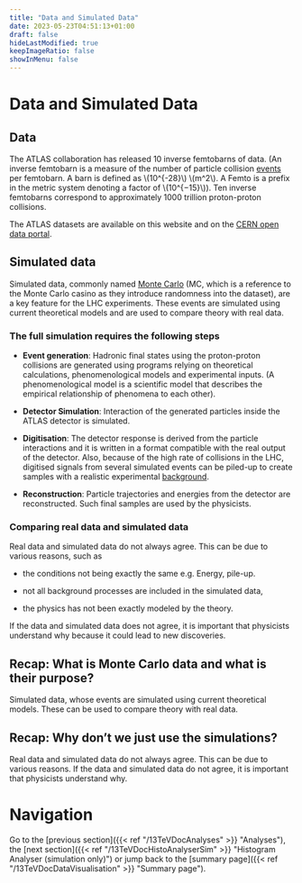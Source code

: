 ```yaml
---
title: "Data and Simulated Data"
date: 2023-05-23T04:51:13+01:00
draft: false
hideLastModified: true
keepImageRatio: false
showInMenu: false
---
```


# Data and Simulated Data

## Data

The ATLAS collaboration has released 10 inverse femtobarns of data. (An inverse femtobarn is a measure of the number of particle collision [events](http://opendata.atlas.cern/release/2020/documentation/atlas/GLOSSARY.html) per femtobarn. A barn is defined as \\(10^{-28}\\) \\(m^2\\). A Femto is a prefix in the metric system denoting a factor of \\(10^{−15}\\)).
Ten inverse femtobarns correspond to approximately 1000 trillion proton-proton collisions.

The ATLAS datasets are available on this website and on the [CERN open data portal](http://opendata.cern.ch/education/ATLAS).

## Simulated data

Simulated data, commonly named [Monte Carlo](http://opendata.atlas.cern/release/2020/documentation/atlas/GLOSSARY.html) (MC, which is a reference to the Monte Carlo casino as they introduce randomness into the dataset), are a key feature for the LHC experiments. These events are simulated using current theoretical models and are used to compare theory with real data.

### The full simulation requires the following steps

* **Event generation**: Hadronic final states using the proton-proton collisions are generated using programs relying on theoretical calculations, phenomenological models and experimental inputs. (A phenomenological model is a scientific model that describes the empirical relationship of phenomena to each other).

* **Detector Simulation**: Interaction of the generated particles inside the ATLAS detector is simulated.

* **Digitisation**: The detector response is derived from the particle interactions and it is written in a format compatible with the real output of the detector. Also, because of the high rate of collisions in the LHC, digitised signals from several simulated events can be piled-up to create samples with a realistic experimental [background](http://opendata.atlas.cern/release/2020/documentation/atlas/GLOSSARY.html). 

* **Reconstruction**: Particle trajectories and energies from the detector are reconstructed. Such final samples are used by the physicists.

### Comparing real data and simulated data

Real data and simulated data do not always agree. This can be due to various reasons, such as

* the conditions not being exactly the same e.g. Energy, pile-up.

* not all background processes are included in the simulated data,

* the physics has not been exactly modeled by the theory.

If the data and simulated data does not agree, it is important that physicists understand why because it could lead to new discoveries.

## Recap: What is Monte Carlo data and what is their purpose?

Simulated data, whose events are simulated using current theoretical models.
These can be used to compare theory with real data.


## Recap: Why don’t we just use the simulations?

Real data and simulated data do not always agree. This can be due to various reasons.  If the data and simulated data do not agree, it is important that physicists understand why.

# Navigation

Go to the [previous section]({{< ref "/13TeVDocAnalyses" >}} "Analyses"), the [next section]({{< ref "/13TeVDocHistoAnalyserSim" >}} "Histogram Analyser (simulation only)") or jump back to the [summary page]({{< ref "/13TeVDocDataVisualisation" >}} "Summary page").